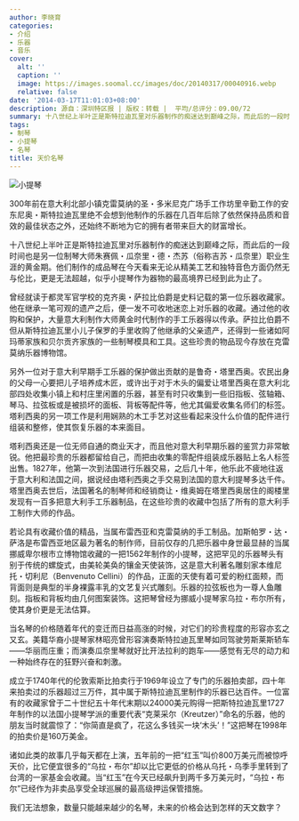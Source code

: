 ```yaml
---
author: 李晓育
categories:
- 介绍
- 乐器
- 音乐
cover:
  alt: ''
  caption: ''
  image: https://images.soomal.cc/images/doc/20140317/00040916.webp
  relative: false
date: '2014-03-17T11:01:03+08:00'
description: 源自：深圳特区报 | 版权：转载 |  平均/总评分：09.00/72
summary: 十八世纪上半叶正是斯特拉迪瓦里对乐器制作的痴迷达到巅峰之际，而此后的一段时间也是另一位制琴大师朱赛佩・瓜奈里・德・杰苏（俗称吉苏・瓜奈里）职业生涯的黄金期。他们制作的成品琴在今天看来无论从精美工艺和独特音色方面仍然无与伦比，更是无法超越，似乎小提琴作为器物的最高境界已经到此为止了……
tags:
- 制琴
- 小提琴
- 名琴
title: 天价名琴
---
```


![小提琴](https://images.soomal.cc/images/doc/20140317/00040916.webp)





300年前在意大利北部小镇克雷莫纳的圣・多米尼克广场手工作坊里辛勤工作的安东尼奥・斯特拉迪瓦里绝不会想到他制作的乐器在几百年后除了依然保持品质和音效的最佳状态之外，还始终不断地为它的拥有者带来巨大的财富增长。

十八世纪上半叶正是斯特拉迪瓦里对乐器制作的痴迷达到巅峰之际，而此后的一段时间也是另一位制琴大师朱赛佩・瓜奈里・德・杰苏（俗称吉苏・瓜奈里）职业生涯的黄金期。他们制作的成品琴在今天看来无论从精美工艺和独特音色方面仍然无与伦比，更是无法超越，似乎小提琴作为器物的最高境界已经到此为止了。

曾经就读于都灵军官学校的克齐奥・萨拉比伯爵是史料记载的第一位乐器收藏家。他在继承一笔可观的遗产之后，便一发不可收地迷恋上对乐器的收藏。通过他的收购和保护，大量意大利制作大师黄金时代制作的手工乐器得以传承。萨拉比伯爵不但从斯特拉迪瓦里小儿子保罗的手里收购了他继承的父亲遗产，还得到一些诸如阿玛蒂家族和贝尔贡齐家族的一些制琴模具和工具。这些珍贵的物品现今存放在克雷莫纳乐器博物馆。

另外一位对于意大利早期手工乐器的保护做出贡献的是鲁奇・塔里西奥。农民出身的父母一心要把儿子培养成木匠，或许出于对于木头的偏爱让塔里西奥在意大利北部四处收集小镇上和村庄里闲置的乐器，甚至有时只收集到一些旧指板、弦轴箱、琴马、拉弦板或是被损坏的面板、背板等配件等，他尤其偏爱收集名师们的标签。塔利西奥的另一项工作是利用娴熟的木工手艺对这些看起来没什么价值的配件进行组装和整修，使其恢复乐器的本来面目。

塔利西奥还是一位无师自通的商业天才，而且他对意大利早期乐器的鉴赏力非常敏锐。他把最珍贵的乐器都留给自己，而把由收集的零配件组装成乐器贴上名人标签出售。1827年，他第一次到法国进行乐器交易，之后几十年，他乐此不疲地往返于意大利和法国之间，据说经由塔利西奥之手交易到法国的意大利提琴多达千件。塔里西奥去世后，法国著名的制琴师和经销商让・维奥姆在塔里西奥居住的阁楼里发现有一百多把意大利手工乐器制品，在这些珍贵的收藏中包括了所有的意大利手工制作大师的作品。

若论具有收藏价值的精品，当属布雷西亚和克雷莫纳的手工制品。加斯帕罗・达・萨洛是布雷西亚地区最为著名的制作师，目前仅存的几把乐器中身世最显赫的当属挪威卑尔根市立博物馆收藏的一把1562年制作的小提琴，这把罕见的乐器琴头有别于传统的螺旋式，由美轮美奂的镶金天使装饰，这是意大利著名雕刻家本维尼托・切利尼（Benvenuto Cellini）的作品，正面的天使有着可爱的粉红面颊，而背面则是典型的半身裸露丰乳的文艺复兴式雕刻。乐器的拉弦板也为一尊人鱼雕刻。指板和背板均由几何图案装饰。这把琴曾经为挪威小提琴家乌拉・布尔所有，使其身价更是无法估算。

当名琴的价格随着年代的变迁而日益高涨的时候，对它们的珍贵程度的形容亦玄之又玄。美籍华裔小提琴家林昭亮曾形容演奏斯特拉迪瓦里琴如同驾驶劳斯莱斯轿车――华丽而庄重；而演奏瓜奈里琴就好比开法拉利的跑车――感觉有无尽的动力和一种始终存在的狂野兴奋和刺激。

成立于1740年代的伦敦索斯比拍卖行于1969年设立了专门的乐器拍卖部，四十年来拍卖过的乐器超过三万件，其中属于斯特拉迪瓦里制作的乐器已达百件。一位富有的收藏家曾于二十世纪五十年代末期以24000美元购得一把斯特拉迪瓦里1727年制作的以法国小提琴学派的重要代表“克莱采尔（Kreutzer）”命名的乐器，他的朋友当时就震惊了：“你简直是疯了，花这么多钱买一块‘木头’！”这把琴在1998年的拍卖价是160万美金。

诸如此类的故事几乎每天都在上演，五年前的一把“红玉”叫价800万美元而被惊呼天价，比它便宜很多的“乌拉・布尔”却以比它更低的价格从乌托・乌季手里转到了台湾的一家基金会收藏。当“红玉”在今天已经飙升到两千多万美元时，“乌拉・布尔”已经作为非卖品享受全球巡展的最高级押运保管措施。

我们无法想象，数量只能越来越少的名琴，未来的价格会达到怎样的天文数字？